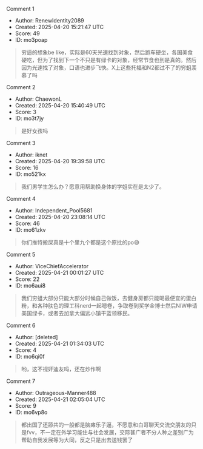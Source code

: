 Comment 1

- Author: RenewIdentity2089
- Created: 2025-04-20 15:21:47 UTC
- Score: 49
- ID: mo3poap

> 穷逼的想象be like，实际是60天光速找到对象，然后跑车硬坐，各国美食硬吃，但为了找到下一个不只是有绿卡的对象，经常节食也到是真的。然后因为光速找了对象，口语也进步飞快。X上这些托福和N2都过不了的穷蛆羡慕了吗

Comment 2

- Author: ChaewonL
- Created: 2025-04-20 15:40:49 UTC
- Score: 3
- ID: mo3t7jy

> 是好女孩吗

Comment 3

- Author: iknet
- Created: 2025-04-20 19:39:58 UTC
- Score: 16
- ID: mo521kx

> 我们男学生怎么办？愿意用帮助换身体的学姐实在是太少了。

Comment 4

- Author: Independent_Pool5681
- Created: 2025-04-20 23:08:14 UTC
- Score: 46
- ID: mo61zkv

> 你们推特搬屎真是十个里九个都是这个原批的po😅

Comment 5

- Author: ViceChiefAccelerator
- Created: 2025-04-21 00:01:27 UTC
- Score: 22
- ID: mo6aui8

> 我们穷蛆大部分只能大部分时候自己做饭，去健身房都只能喝最便宜的蛋白粉，和各种肤色的理工科nerd一起嗯卷，争取卷到奖学金博士然后NIW申请美国绿卡，或者去加拿大偏远小镇干蓝领移民。

Comment 6

- Author: [deleted]
- Created: 2025-04-21 01:34:03 UTC
- Score: 4
- ID: mo6qi0f

> 哟，这不视奸迪友吗，还在炒作啊

Comment 7

- Author: Outrageous-Manner488
- Created: 2025-04-21 02:05:04 UTC
- Score: 9
- ID: mo6vp8o

> 都出国了还舔共的一般都是脑瘫乐子逼，不愿意和白哥聊天交流交朋友的只是fvv，不一定在外学习能住与社会发展，交际甚广者不分人种之差别广为帮助自我发展等为大同，反之只是出去送钱罢了
